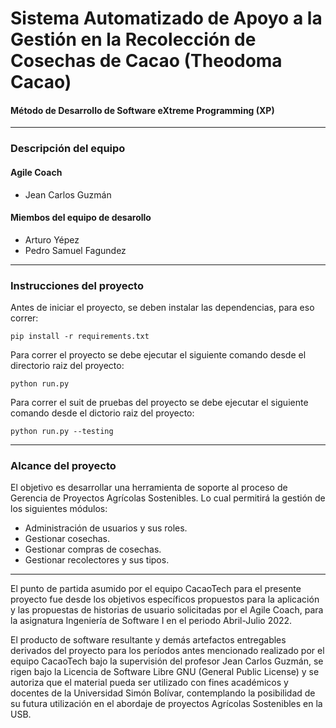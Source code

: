 # Sistema Automatizado de Apoyo a la Gestión en la Recolección de Cosechas de Cacao (Theodoma Cacao)

#### Método de Desarrollo de Software eXtreme Programming (XP)


---

### Descripción del equipo

#### Agile Coach
- Jean Carlos Guzmán

#### Miembos del equipo de desarollo
- Arturo Yépez
- Pedro Samuel Fagundez
---
### Instrucciones del proyecto
Antes de iniciar el proyecto, se deben instalar las dependencias, para eso correr:

```
pip install -r requirements.txt
```

Para correr el proyecto se debe ejecutar el siguiente comando desde el directorio raiz del proyecto:

```
python run.py
```

Para correr el suit de pruebas del proyecto se debe ejecutar el siguiente comando desde el dictorio raiz del proyecto:

```
python run.py --testing
```
---
### Alcance del proyecto

El objetivo es desarrollar una herramienta de soporte al proceso de Gerencia de Proyectos Agrícolas Sostenibles. Lo cual permitirá la gestión de los siguientes módulos:
- Administración de usuarios y sus roles.
- Gestionar cosechas.
- Gestionar compras de cosechas.
- Gestionar recolectores y sus tipos.

---
El punto de partida asumido por el equipo CacaoTech para el presente proyecto fue desde los objetivos específicos propuestos para la aplicación y las propuestas de historias de usuario solicitadas por el Agile Coach, para la asignatura Ingeniería de Software I en el periodo Abril-Julio 2022.

El producto de software resultante y demás artefactos entregables  derivados del proyecto para los períodos antes mencionado realizado por el equipo CacaoTech bajo la supervisión del profesor Jean Carlos Guzmán, se rigen bajo la Licencia de Software Libre GNU (General Public License) y se autoriza que el material pueda ser utilizado con fines académicos y docentes de la Universidad Simón Bolívar, contemplando la posibilidad de su futura utilización en el abordaje de proyectos Agrícolas Sostenibles en la USB.
